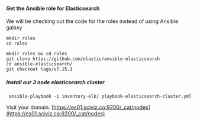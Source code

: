  #### Get the Ansible role for Elasticsearch 
We will be checking out the code for the roles instead of using Ansible galaxy  

```shell
mkdir roles
cd roles
```



```shell
mkdir roles && cd roles
git clone https://github.com/elastic/ansible-elasticsearch
cd ansible-elasticsearch/
git checkout tags/v7.15.1

```

#####  Install our 3 node elasticsearch cluster
```shell
 ansible-playbook -i inventory-elk/ playbook-elasticsearch-cluster.yml
```
Visit your domain.
[https://es01.sciviz.co:9200/_cat/nodes](https://es01.sciviz.co:9200/_cat/nodes)